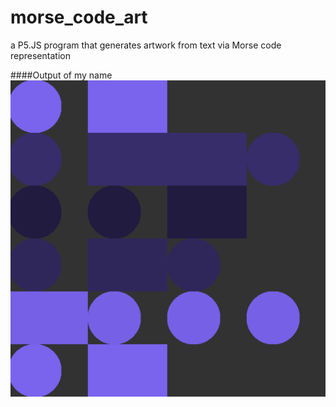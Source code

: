 # morse_code_art
a P5.JS program that generates artwork from text via Morse code representation

####Output of my name
![](Assets/apurba_result.png)
